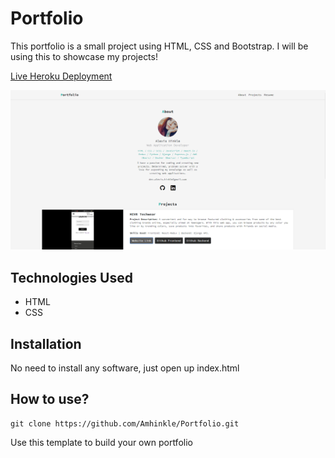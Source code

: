 # Portfolio

This portfolio is a small project using HTML, CSS and Bootstrap. I will be using this to showcase my projects!

[Live Heroku Deployment](https://allie-portfolio.herokuapp.com/)

![Capture portfolio](https://raw.githubusercontent.com/Amhinkle/Portfolio/main/Portfolio-Alexis-Hinkle.PNG)

## Technologies Used

* HTML
* CSS

## Installation

No need to install any software, just open up index.html

## How to use?

```
git clone https://github.com/Amhinkle/Portfolio.git
```
Use this template to build your own portfolio 
